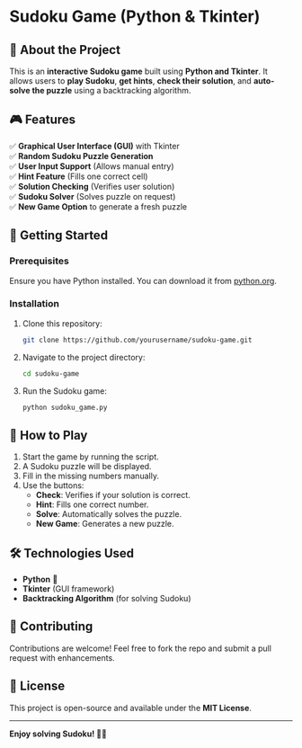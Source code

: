 # Sudoku Game (Python & Tkinter)

## 🧩 About the Project
This is an **interactive Sudoku game** built using **Python and Tkinter**. It allows users to **play Sudoku**, **get hints**, **check their solution**, and **auto-solve the puzzle** using a backtracking algorithm.

## 🎮 Features
✅ **Graphical User Interface (GUI)** with Tkinter  
✅ **Random Sudoku Puzzle Generation**  
✅ **User Input Support** (Allows manual entry)  
✅ **Hint Feature** (Fills one correct cell)  
✅ **Solution Checking** (Verifies user solution)  
✅ **Sudoku Solver** (Solves puzzle on request)  
✅ **New Game Option** to generate a fresh puzzle  

## 🚀 Getting Started
### **Prerequisites**
Ensure you have Python installed. You can download it from [python.org](https://www.python.org/downloads/).

### **Installation**
1. Clone this repository:
   ```sh
   git clone https://github.com/yourusername/sudoku-game.git
   ```
2. Navigate to the project directory:
   ```sh
   cd sudoku-game
   ```
3. Run the Sudoku game:
   ```sh
   python sudoku_game.py
   ```

## 🎨 How to Play
1. Start the game by running the script.
2. A Sudoku puzzle will be displayed.
3. Fill in the missing numbers manually.
4. Use the buttons:
   - **Check**: Verifies if your solution is correct.
   - **Hint**: Fills one correct number.
   - **Solve**: Automatically solves the puzzle.
   - **New Game**: Generates a new puzzle.

## 🛠 Technologies Used
- **Python** 🐍
- **Tkinter** (GUI framework)
- **Backtracking Algorithm** (for solving Sudoku)

## 🤝 Contributing
Contributions are welcome! Feel free to fork the repo and submit a pull request with enhancements.

## 📜 License
This project is open-source and available under the **MIT License**.

---
**Enjoy solving Sudoku! 🧠🔥**

